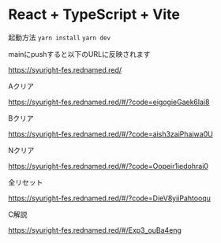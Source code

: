 # React + TypeScript + Vite

起動方法
`yarn install`
`yarn dev`

mainにpushすると以下のURLに反映されます

https://syuright-fes.rednamed.red/

Aクリア

https://syuright-fes.rednamed.red/#/?code=eigogieGaek6lai8

Bクリア

https://syuright-fes.rednamed.red/#/?code=aish3zaiPhaiwa0U

Nクリア

https://syuright-fes.rednamed.red/#/?code=Oopeir1iedohrai0

全リセット

https://syuright-fes.rednamed.red/#/?code=DieV8yiiPahtooqu

C解説

https://syuright-fes.rednamed.red/#/Exp3_ouBa4eng